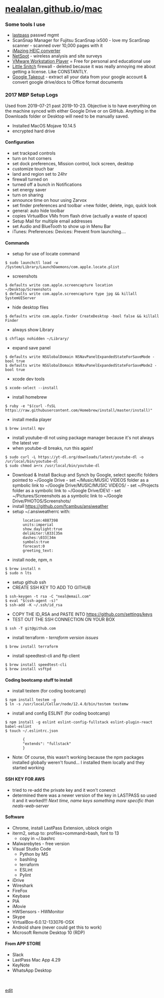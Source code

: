 # [nealalan.github.io](https://nealalan.github.io)/[mac](https://nealalan.github.io/mac)

### Some tools I use
- [lastpass](https://lastpass.com) passwd mgmt
- ScanSnap Manager for Fujitsu ScanSnap ix500 - love my ScanSnap scanner - scanned over 10,000 pages with it
- [iMazing HEIC converter](https://itunes.apple.com/us/app/imazing-heic-converter/id1292198261?mt=12)
- [NetSpot](https://www.netspotapp.com/download-mac.html) - wireless analysis and site surveys
- [VMware Workstation Player](https://www.vmware.com/go/downloadworkstationplayer) = Free for personal and educational use
- [Little Snitch](https://www.obdev.at/products/littlesnitch) firewall - deleted because it was really annoying me about getting a license. Like CONSTANTLY.
- [Google Takeout](https://takeout.google.com) - extract all your data from your google account & convert google drive/docs to Office format documents

### 2017 MBP Setup Logs

Used from 2019-07-21 past 2019-10-23. Objective is to have everything on the machine synced with either Google Drive or on GitHub. Anything in the Downloads folder or Desktop will need to be manually saved.

- Installed MacOS Mojave 10.14.5
- encrypted hard drive

#### Configuration
- set trackpad controls
- turn on hot corners
- set dock preferences, Mission control, lock screen, desktop
- customize touch bar
- land and region set to 24hr
- firewall turned on
- turned off a bunch in Notifications
- set energy saver 
- turn on sharing
- announce time on hour using Zarvox
- set finder preferences and toolbar +new folder, delete, ingo, quick look
- general: auto hide toolbar
- copies VirtualBox VMs from flash drive (actually a waste of space)
- Setup Mail for multiple email addresses
- set Audio and BlueTooth to show up in Menu Bar
- iTunes: Preferences: Devices: Prevent from launching....

#### Commands
- setup for use of locate command
```
$ sudo launchctl load -w /System/Library/LaunchDaemons/com.apple.locate.plist
```
- screenshots
```
$ defaults write com.apple.screencapture location ~/Desktop/Screenshots
$ defaults write com.apple.screencapture type jpg && killall SystemUIServer
```
- hide desktop files
```
$ defaults write com.apple.finder CreateDesktop -bool false && killall Finder
```
- always show Library
```
$ chflags nohidden ~/Library/
```
- expand save panel
```
$ defaults write NSGlobalDomain NSNavPanelExpandedStateForSaveMode -bool true
$ defaults write NSGlobalDomain NSNavPanelExpandedStateForSaveMode2 -bool true
```
- xcode dev tools
```
$ xcode-select --install
```
- install homebrew
```
$ ruby -e "$(curl -fsSL https://raw.githubusercontent.com/Homebrew/install/master/install)"
```
- install media player
```
$ brew install mpv
```
- install youtube-dl not using package manager because it's not always the latest ver
- when youtube-dl breaks, run this again!
```
$ sudo curl -L https://yt-dl.org/downloads/latest/youtube-dl -o /ur/local/bin/youtube-dl
$ sudo chmod a+rx /usr/local/bin/youtube-dl
```
- Download & Install Backup and Synch by Google, select specific folders pointed to ~/Google Drive
        - set ~/Music/MUSIC VIDEOS folder as a symbolic link to ~/Google Drive/MUSIC/MUSIC VIDEOS/
        - set ~/Projects folder as a symbolic link to ~/Google Drive/DEV/
        - set ~/Pictures/Screenshots as a symbolic link to ~/Google Drive/PHOTOS/Screenshots/
- install https://github.com/fcambus/ansiweather
- setup ~/.ansiweatherrc with: 
```
        location:4887398
        units:imperial
        show_daylight:true
        delimiter:\033[35m
        dashes:\033[34m
        symbols:true
        forecast:0
        greeting_text: 
```
- install node, npm, n
```
$ brew install n
$ sudo n lts
```
- setup github ssh
- CREATE SSH KEY TO ADD TO GITHUB
```
$ ssh-keygen -t rsa -C "neal@email.com"
$ eval "$(ssh-agent -s)"
$ ssh-add -K ~/.ssh/id_rsa
```
- COPY THE ID_RSA and PASTE INTO https://github.com/settings/keys
- TEST OUT THE SSH CONNECTION ON YOUR BOX
```
$ ssh -T git@github.com
```
- install terraform - *terraform version issues* 
```
$ brew install terraform
```
- install speedtest-cli and ftp client
```
$ brew install speedtest-cli
$ brew install vsftpd
```

#### Coding bootcamp stuff to install
- install testem (for coding bootcamp)
```
$ npm install testem -g
$ ln -s /usr/local/Cellar/node/12.4.0/bin/testem testemw
```
- install and config ESLINT (for coding bootcamp)
```
$ npm install -g eslint eslint-config-fullstack eslint-plugin-react babel-eslint
$ touch ~/.eslintrc.json
```

```
        {
        "extends": "fullstack"
        }
```

- Note: Of course, this wasn't working because the npm packages installed globally weren't found... I installed them locally and they started working


#### SSH KEY FOR AWS
- tried to re-add the private key and it won't conenct
- determined there was a newer version of the key in LASTPASS so used it and it worked!!! *Next time, name keys something more specific than neals-web-server*

#### Software
- Chrome, install LastPass Extension, ublock origin
- iterm2, setup to: profiles>command>bash, font to 13
  - copy in ~/.bashrc
- Malwarebytes - free version
- Visual Studio Code
  - Python by MS
  - bashling
  - terraform
  - ESLint
  - Pylint
- iDrive
- Wireshark
- FireFox
- Keybase
- PIA
- iMovie
- HWSensors - HWMonitor
- Skype
- VirtualBox-6.0.12-133076-OSX
- Android share (never could get this to work)
- Microsoft Remote Desktop 10 (RDP)

#### From APP STORE
- Slack
- LastPass Mac App 4.29
- KeyNote
- WhatsApp Desktop




<br><br>
[edit](https://github.com/nealalan/nealalan.github.io/edit/master/mac/README.md)

